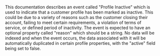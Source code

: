 This documentation describes an event called "Profile Inactive" which is used to indicate that a customer profile has been marked as inactive. This could be due to a variety of reasons such as the customer closing their account, failing to meet certain requirements, a violation of terms of service, or defined period of inactivity. The event is expected to have an optional property called "reason" which should be a string. No data will be indexed and when the event occurs, the data associated with it will be automatically duplicated in certain profile properties, with the "active" field being set to false.